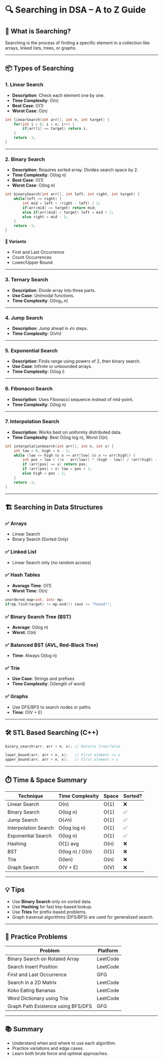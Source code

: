 # 🔍 Searching in DSA – A to Z Guide

## 📌 What is Searching?

Searching is the process of finding a specific element in a collection like arrays, linked lists, trees, or graphs.

---

## 📦 Types of Searching

### 1. Linear Search

- **Description**: Check each element one by one.
- **Time Complexity**: O(n)
- **Best Case**: O(1)
- **Worst Case**: O(n)

```cpp
int linearSearch(int arr[], int n, int target) {
    for(int i = 0; i < n; i++) {
        if(arr[i] == target) return i;
    }
    return -1;
}
```

---

### 2. Binary Search

- **Description**: Requires sorted array. Divides search space by 2.
- **Time Complexity**: O(log n)
- **Best Case**: O(1)
- **Worst Case**: O(log n)

```cpp
int binarySearch(int arr[], int left, int right, int target) {
    while(left <= right) {
        int mid = left + (right - left) / 2;
        if(arr[mid] == target) return mid;
        else if(arr[mid] < target) left = mid + 1;
        else right = mid - 1;
    }
    return -1;
}
```

#### 🔹 Variants

- First and Last Occurrence
- Count Occurrences
- Lower/Upper Bound

---

### 3. Ternary Search

- **Description**: Divide array into three parts.
- **Use Case**: Unimodal functions.
- **Time Complexity**: O(log₃ n)

---

### 4. Jump Search

- **Description**: Jump ahead in √n steps.
- **Time Complexity**: O(√n)

---

### 5. Exponential Search

- **Description**: Finds range using powers of 2, then binary search.
- **Use Case**: Infinite or unbounded arrays.
- **Time Complexity**: O(log i)

---

### 6. Fibonacci Search

- **Description**: Uses Fibonacci sequence instead of mid-point.
- **Time Complexity**: O(log n)

---

### 7. Interpolation Search

- **Description**: Works best on uniformly distributed data.
- **Time Complexity**: Best O(log log n), Worst O(n)

```cpp
int interpolationSearch(int arr[], int n, int x) {
    int low = 0, high = n - 1;
    while (low <= high && x >= arr[low] && x <= arr[high]) {
        int pos = low + ((x - arr[low]) * (high - low)) / (arr[high] - arr[low]);
        if (arr[pos] == x) return pos;
        if (arr[pos] < x) low = pos + 1;
        else high = pos - 1;
    }
    return -1;
}
```

---

## 🏗️ Searching in Data Structures

### ✅ Arrays

- Linear Search
- Binary Search (Sorted Only)

### ✅ Linked List

- Linear Search only (no random access)

### ✅ Hash Tables

- **Average Time**: O(1)
- **Worst Time**: O(n)

```cpp
unordered_map<int, int> mp;
if(mp.find(target) != mp.end()) cout << "Found!";
```

### ✅ Binary Search Tree (BST)

- **Average**: O(log n)
- **Worst**: O(n)

### ✅ Balanced BST (AVL, Red-Black Tree)

- **Time**: Always O(log n)

### ✅ Trie

- **Use Case**: Strings and prefixes
- **Time Complexity**: O(length of word)

### ✅ Graphs

- Use DFS/BFS to search nodes or paths.
- **Time**: O(V + E)

---

## 🛠️ STL Based Searching (C++)

```cpp
binary_search(arr, arr + n, x); // Returns true/false

lower_bound(arr, arr + n, x);   // First element >= x
upper_bound(arr, arr + n, x);   // First element > x
```

---

## ⏱️ Time & Space Summary

| Technique            | Time Complexity | Space | Sorted? |
| -------------------- | --------------- | ----- | ------- |
| Linear Search        | O(n)            | O(1)  | ❌      |
| Binary Search        | O(log n)        | O(1)  | ✅      |
| Jump Search          | O(√n)           | O(1)  | ✅      |
| Interpolation Search | O(log log n)    | O(1)  | ✅      |
| Exponential Search   | O(log n)        | O(1)  | ✅      |
| Hashing              | O(1) avg        | O(n)  | ❌      |
| BST                  | O(log n) / O(n) | O(1)  | ❌      |
| Trie                 | O(len)          | O(n)  | ❌      |
| Graph Search         | O(V + E)        | O(V)  | ❌      |

---

## 💡 Tips

- Use **Binary Search** only on sorted data.
- Use **Hashing** for fast key-based lookup.
- Use **Tries** for prefix-based problems.
- Graph traversal algorithms (DFS/BFS) are used for generalized search.

---

## 🧠 Practice Problems

| Problem                            | Platform |
| ---------------------------------- | -------- |
| Binary Search on Rotated Array     | LeetCode |
| Search Insert Position             | LeetCode |
| First and Last Occurrence          | GFG      |
| Search in a 2D Matrix              | LeetCode |
| Koko Eating Bananas                | LeetCode |
| Word Dictionary using Trie         | LeetCode |
| Graph Path Existence using BFS/DFS | GFG      |

---

## 📚 Summary

- Understand when and where to use each algorithm.
- Practice variations and edge cases.
- Learn both brute force and optimal approaches.
